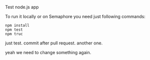 Test node.js app


To run it locally or on Semaphore you need just following commands:

```console
npm install
npm test
npm truc
```

just test.
commit after pull request.
another one.


yeah we need to change something again.
